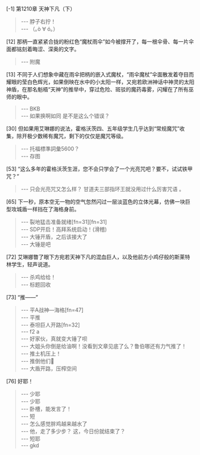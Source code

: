 
[-1] 第1210章 天神下凡（下）
>--- 脖子右拧！<br>
>--- （｡ò ∀ ó｡）<br>

[12] 那柄一直紧紧合拢的粉红色“魔杖雨伞”如今被撑开了，每一根伞骨、每一片伞面都铭刻着晦涩、深奥的文字。
>--- 附魔<br>

[13] 不同于人们想象中藏在雨伞把柄的嵌入式魔杖，“雨伞魔杖”伞面散发着夺目而耀眼的莹白色辉光，如果倒映在水中的小太阳一样，又宛若欧洲神话中神灵的太阳神盾，在那名魁梧“天神”的推举中，穿过危险、斑驳的魔药毒雾，闪耀在了所有巫师的眼中。
>--- BKB<br>
>--- 如果换啊如同 是不是这么个错误？<br>

[30] 但如果用艾琳娜的说法，霍格沃茨四、五年级学生几乎达到“常规魔咒”收集，除开极少数稀有魔咒，剩下的仅仅是魔咒等级。
>--- 托福標準詞彙5600？<br>
>--- 存图<br>

[53] “这么多年的霍格沃茨生涯，您不会只学会了一个光亮咒吧？要不，试试铁甲咒？”
>--- 只会光亮咒又怎么样？
甘道夫三部指环王就没用过什么厉害咒语 。<br>

[65] 下一秒，原本空无一物的空气忽然闪过一层淡蓝色的立体光幕，仿佛一块巨型攻城盾一样挡在了海格身前。
>--- 裂地猛击准备就绪[fn=31][fn=31]<br>
>--- SDP开启！高拜系统启动！(滑稽)<br>
>--- 大锤开盾，之后该接大了<br>
>--- 大锤是吧<br>

[72] 艾琳娜瞥了眼下方宛若天神下凡的混血巨人，以及他前方小鸡仔般的斯莱特林学生，轻声说道。
>--- 杀鸡给给！<br>
>--- 标题回收<br>

[73] “推——”
>--- 平A战神—海格[fn=47]<br>
>--- 平推<br>
>--- 泰坦巨人开路[fn=32]<br>
>--- f2 a<br>
>--- 好家伙，真就变大锤了呗<br>
>--- 大姐头你倒是给油啊！没看到文章见底了么？鲁伯哪还有力气推了！<br>
>--- 推土机压上！<br>
>--- 推倒他们🐶<br>
>--- 大盾开路，压榨空间<br>

[76] 好耶！
>--- 少耶<br>
>--- 少耶<br>
>--- 卧槽，能发言了！<br>
>--- 短<br>
>--- 怎么感觉胖鸡越来越水了<br>
>--- 他，走了多少步？
这，今日份就结束了？<br>
>--- 短耶<br>
>--- gkd<br>
